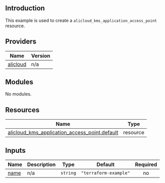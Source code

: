 <!-- BEGIN_TF_DOCS -->
## Introduction

This example is used to create a `alicloud_kms_application_access_point` resource.

## Providers

| Name | Version |
|------|---------|
| <a name="provider_alicloud"></a> [alicloud](#provider\_alicloud) | n/a |

## Modules

No modules.

## Resources

| Name | Type |
|------|------|
| [alicloud_kms_application_access_point.default](https://registry.terraform.io/providers/aliyun/alicloud/latest/docs/resources/kms_application_access_point) | resource |

## Inputs

| Name | Description | Type | Default | Required |
|------|-------------|------|---------|:--------:|
| <a name="input_name"></a> [name](#input\_name) | n/a | `string` | `"terraform-example"` | no |
<!-- END_TF_DOCS -->    